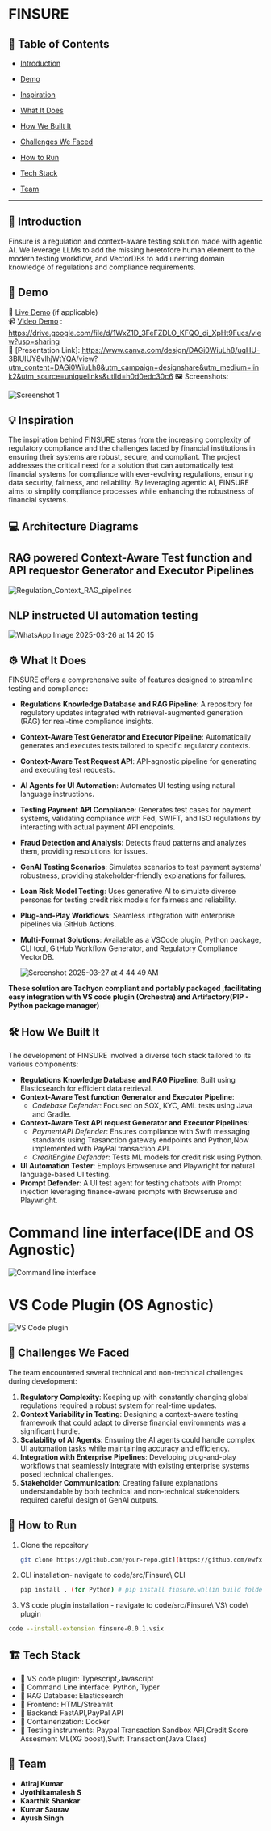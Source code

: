 # FINSURE

## 📌 Table of Contents
- [Introduction](#introduction)
- [Demo](#demo)
- [Inspiration](#inspiration)
- [What It Does](#what-it-does)
- [How We Built It](#how-we-built-it)
- [Challenges We Faced](#challenges-we-faced)
- [How to Run](#how-to-run)

- [Tech Stack](#tech-stack)
- [Team](#team)

---

## 🎯 Introduction
Finsure is a regulation and context-aware testing solution made with agentic AI. We leverage LLMs to add the missing heretofore human element to the modern testing workflow, and VectorDBs to add unerring domain knowledge of regulations and compliance requirements. 

## 🎥 Demo
🔗 [Live Demo](#) (if applicable)  
📹 [Video Demo](#) : https://drive.google.com/file/d/1WxZ1D_3FeFZDLO_KFQO_di_XpHt9Fucs/view?usp=sharing  
🔗 [Presentation Link]: https://www.canva.com/design/DAGi0WiuLh8/uqHU-3BlUIUY8vlhjWtYQA/view?utm_content=DAGi0WiuLh8&utm_campaign=designshare&utm_medium=link2&utm_source=uniquelinks&utlId=h0d0edc30c6
🖼️ Screenshots:

![Screenshot 1](link-to-image)


## 💡 Inspiration

The inspiration behind FINSURE stems from the increasing complexity of regulatory compliance and the challenges faced by financial institutions in ensuring their systems are robust, secure, and compliant. The project addresses the critical need for a solution that can automatically test financial systems for compliance with ever-evolving regulations, ensuring data security, fairness, and reliability. By leveraging agentic AI, FINSURE aims to simplify compliance processes while enhancing the robustness of financial systems.

## 💻 Architecture Diagrams
## RAG powered Context-Aware Test function and API requestor Generator and Executor Pipelines
![Regulation_Context_RAG_pipelines](https://github.com/user-attachments/assets/bfafd91c-4c6b-4407-9757-c21367168a6b)

## NLP instructed UI automation testing
![WhatsApp Image 2025-03-26 at 14 20 15](https://github.com/user-attachments/assets/b5523cf5-5cb0-44eb-9687-49b8313929bf)



## ⚙️ What It Does

FINSURE offers a comprehensive suite of features designed to streamline testing and compliance:
- **Regulations Knowledge Database and RAG Pipeline**: A repository for regulatory updates integrated with retrieval-augmented generation (RAG) for real-time compliance insights.
- **Context-Aware Test Generator and Executor Pipeline**: Automatically generates and executes tests tailored to specific regulatory contexts.
- **Context-Aware Test Request API**: API-agnostic pipeline for generating and executing test requests.
- **AI Agents for UI Automation**: Automates UI testing using natural language instructions.
- **Testing Payment API Compliance**: Generates test cases for payment systems, validating compliance with Fed, SWIFT, and ISO regulations by interacting with actual payment API endpoints.
- **Fraud Detection and Analysis**: Detects fraud patterns and analyzes them, providing resolutions for issues.
- **GenAI Testing Scenarios**: Simulates scenarios to test payment systems' robustness, providing stakeholder-friendly explanations for failures.
- **Loan Risk Model Testing**: Uses generative AI to simulate diverse personas for testing credit risk models for fairness and reliability.
- **Plug-and-Play Workflows**: Seamless integration with enterprise pipelines via GitHub Actions.
- **Multi-Format Solutions**: Available as a VSCode plugin, Python package, CLI tool, GitHub Workflow Generator, and Regulatory Compliance VectorDB.

  <img alt="Screenshot 2025-03-27 at 4 44 49 AM" src="https://github.com/user-attachments/assets/0f417c2b-9f90-4204-a5a0-024f46fb7b51" />

**These solution are Tachyon compliant and portably packaged ,facilitating easy integration with VS code plugin (Orchestra) and Artifactory(PIP - Python package manager)**


## 🛠️ How We Built It

The development of FINSURE involved a diverse tech stack tailored to its various components:

- **Regulations Knowledge Database and RAG Pipeline**: Built using Elasticsearch for efficient data retrieval.
- **Context-Aware Test function Generator and Executor Pipeline**:
    - *Codebase Defender*: Focused on SOX, KYC, AML tests using Java and Gradle.
- **Context-Aware Test API request Generator and Executor Pipelines**:
    - *PaymentAPI Defender*: Ensures compliance with Swift messaging standards using Trasanction gateway endpoints and Python,Now implemented with PayPal transaction API.
    - *CreditEngine Defender*: Tests ML models for credit risk using Python.
- **UI Automation Tester**: Employs Browseruse and Playwright for natural language-based UI testing.
- **Prompt Defender**: A UI test agent for testing chatbots with Prompt injection leveraging finance-aware prompts with Browseruse and Playwright.

# Command line interface(IDE and OS Agnostic)
  ![Command line interface](https://github.com/user-attachments/assets/cdb723ad-6c40-4af3-a57a-f93de1052174)
# VS Code Plugin (OS Agnostic) 
  ![VS Code plugin](https://github.com/user-attachments/assets/8e54c5dd-790a-4e84-97c8-f55940827b93)



## 🚧 Challenges We Faced

The team encountered several technical and non-technical challenges during development:

1. **Regulatory Complexity**: Keeping up with constantly changing global regulations required a robust system for real-time updates.
2. **Context Variability in Testing**: Designing a context-aware testing framework that could adapt to diverse financial environments was a significant hurdle.
3. **Scalability of AI Agents**: Ensuring the AI agents could handle complex UI automation tasks while maintaining accuracy and efficiency.
4. **Integration with Enterprise Pipelines**: Developing plug-and-play workflows that seamlessly integrate with existing enterprise systems posed technical challenges.
5. **Stakeholder Communication**: Creating failure explanations understandable by both technical and non-technical stakeholders required careful design of GenAI outputs.
## 🏃 How to Run
1. Clone the repository  
   ```sh
   git clone https://github.com/your-repo.git](https://github.com/ewfx/catfe-ctrl-alt-elite.git
   ```
2. CLI installation- navigate to code/src/Finsure\ CLI
   ```sh
   pip install . (for Python) # pip install finsure.whl(in build folder)
   ```
3.  VS code plugin installation - navigate to code/src/Finsure\ VS\ code\ plugin 
   ```sh
   code --install-extension finsure-0.0.1.vsix 
   ```

## 🏗️ Tech Stack
- 🔹 VS code plugin: Typescript,Javascript
- 🔹 Command Line interface: Python, Typer
- 🔹 RAG Database: Elasticsearch
- 🔹 Frontend: HTML/Streamlit
- 🔹 Backend: FastAPI,PayPal API
- 🔹 Containerization: Docker
- 🔹 Testing instruments: Paypal Transaction Sandbox API,Credit Score Assesment ML(XG boost),Swift Transaction(Java Class)
  
## 👥 Team
- **Atiraj Kumar** 
- **Jyothikamalesh S**
- **Kaarthik Shankar** 
- **Kumar Saurav** 
- **Ayush Singh**
